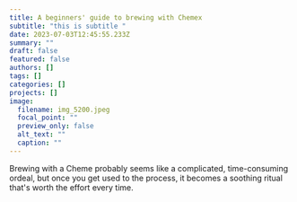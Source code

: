 ```yaml
---
title: A beginners' guide to brewing with Chemex
subtitle: "this is subtitle "
date: 2023-07-03T12:45:55.233Z
summary: ""
draft: false
featured: false
authors: []
tags: []
categories: []
projects: []
image:
  filename: img_5200.jpeg
  focal_point: ""
  preview_only: false
  alt_text: ""
  caption: ""
---
```

Brewing with a Cheme probably seems like a complicated, time-consuming ordeal, but once you get used to the process, it becomes a soothing ritual that's worth the effort every time.